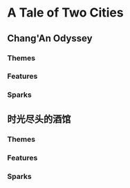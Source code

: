 # A Tale of Two Cities

## Chang'An Odyssey

### Themes

### Features

### Sparks

## 时光尽头的酒馆

### Themes

### Features

### Sparks